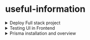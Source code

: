 # useful-information
<details>
  <summary>Deploy Full stack project</summary>
  youtube link -https://www.youtube.com/watch?v=qPvPvc7aFZg

  Algorithm:
  Some changes in your projects...
Don't forget change domain in cookie settings

//1 - Add new root user
adduser max

open file:
  visudo

Add new row "max ALL=(ALL:ALL)ALL" after "root ALL=(ALL:ALL) ALL"

switch with command "su - tom"
test with command "sudo apt-get update"

- - - - - - - - - - - - - - - - - - - - - - - - - - - - - - - - - - - - -
//2 - Install nvm, node, npm

curl -o- https://raw.githubusercontent.com/nvm-sh/nvm/v0.38.0/install.sh | bash

nvm -v

(install same version as in your PC)
nvm install node 21.6

test with commands "node -v" or "npm -v"

- - - - - - - - - - - - - - - - - - - - - - - - - - - - - - - - - - - - -
//3 - Git pull and push

git add .
git commit -m 'Init'
git add origin
git push origin main


// Create key for git in server

ssh-keygen -o -t rsa -C “ssh@github.com”
"ll" - for test
"cat id_rsa.pub" //copy

paste to github account

mkdir "project-folder"

sudo apt-get install git-all

//change to your git url
git clone git@github.com:username/front.git
git clone git@github.com:username/back.git

- - - - - - - - - - - - - - - - - - - - - - - - - - - - - - - - - - - - -
//4 - Database

sudo apt update
sudo apt install postgresql postgresql-contrib

sudo -u postgres psql

// Please change db name and username

CREATE ROLE max WITH LOGIN PASSWORD '123456' CREATEDB;
CREATE DATABASE red_planner OWNER max;
GRANT ALL PRIVILEGES ON DATABASE red_planner TO max;

// list of users
\du

// list of dbs
\l

// Exit
\q

- - - - - - - - - - - - - - - - - - - - - - - - - - - - - - - - - - - - -
//5 - Env and install dep

create .env back and front

NODE_ENV = production
DATABASE_URL = postgresql://max:123456@localhost:5432/red_planner?schema=public
JWT_SECRET = FedDrfg&#

// (not reaquired) if you need with pnpm or yarn
npm install -g pnpm
npm install -g yarn

yarn or pnpm install or npm install

// prisma for back
npx prisma db push (only first lunch after use "npx prisma migrate deploy")

- - - - - - - - - - - - - - - - - - - - - - - - - - - - - - - - - - - - -
//6 - PM 2 (process manager)

npm run build

npm install pm2 -g

// for npm
pm2 start npm --name client -- start
pm2 start npm --name server -- start

// for yarn
pm2 start yarn --name client -- start
pm2 start yarn --name server -- start

// for pnpm
pm2 start pnpm --name client -- start
pm2 start pnpm --name server -- start


//autolunch
pm2 startup ubuntu

- - - - - - - - - - - - - - - - - - - - - - - - - - - - - - - - - - - - -
//7 - Nginx (web-server)

sudo apt-get install nginx

sudo nano /etc/nginx/sites-available/default

server {
  location /api {
        proxy_pass http://localhost:4200;
        proxy_http_version 1.1;
        proxy_set_header Upgrade $http_upgrade;
        proxy_set_header Connection 'upgrade';
        proxy_set_header Host $host;
        proxy_cache_bypass $http_upgrade;
    }

location /{
        proxy_pass http://localhost:3000;
        proxy_http_version 1.1;
        proxy_set_header Upgrade $http_upgrade;
        proxy_set_header Connection 'upgrade';
        proxy_set_header Host $host;
        proxy_cache_bypass $http_upgrade;
    }
		}

//for test
sudo nginx -t

sudo service nginx restart

//if u have statics folders
location /public {
    include /etc/nginx/mime.types;
    root /home/....;
}

- - - - - - - - - - - - - - - - - - - - - - - - - - - - - - - - - - - - -
//8 - Bonus SSL

sudo apt install certbot python3-certbot-nginx
sudo systemctl reload nginx

//change domain
sudo certbot --nginx -d test.com

sudo systemctl status certbot.timer

//check for errors
sudo certbot renew --dry-run

- - - - - - - - - - - - - - - - - - - - - - - - - - - - - - - - - - - - -

If u update files, you should on server:


git pull && pnpm run build && pm2 reload all
	
</details>
<details>
  <summary>Testing UI in Frontend</summary>
  link https://www.youtube.com/watch?v=g3GFZx1KyWs
</details>

<details>
	<summary>Prisma installation and overview</summary>
	link https://www.youtube.com/watch?v=tyCwTTcWcYE
</details>
